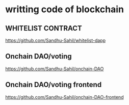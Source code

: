 # writting code of blockchain

## WHITELIST CONTRACT

https://github.com/Sandhu-Sahil/whitelist-dapp

## Onchain DAO/voting

https://github.com/Sandhu-Sahil/onchain-DAO

## Onchain DAO/voting frontend

https://github.com/Sandhu-Sahil/onchain-DAO-frontend
